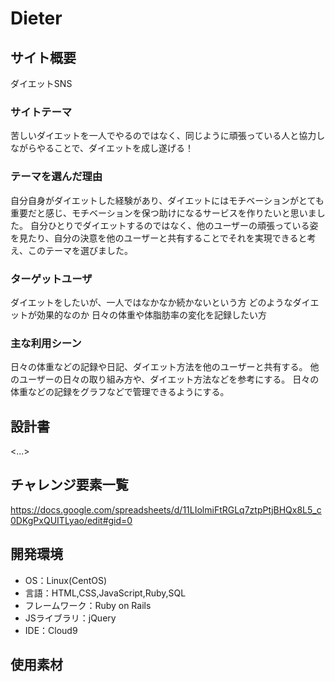 # Dieter

## サイト概要
ダイエットSNS

### サイトテーマ
苦しいダイエットを一人でやるのではなく、同じように頑張っている人と協力しながらやることで、ダイエットを成し遂げる！

### テーマを選んだ理由
自分自身がダイエットした経験があり、ダイエットにはモチベーションがとても重要だと感じ、モチベーションを保つ助けになるサービスを作りたいと思いました。
自分ひとりでダイエットするのではなく、他のユーザーの頑張っている姿を見たり、自分の決意を他のユーザーと共有することでそれを実現できると考え、このテーマを選びました。

### ターゲットユーザ
ダイエットをしたいが、一人ではなかなか続かないという方
どのようなダイエットが効果的なのか
日々の体重や体脂肪率の変化を記録したい方

### 主な利用シーン
日々の体重などの記録や日記、ダイエット方法を他のユーザーと共有する。
他のユーザーの日々の取り組み方や、ダイエット方法などを参考にする。
日々の体重などの記録をグラフなどで管理できるようにする。

## 設計書
<...>

## チャレンジ要素一覧
https://docs.google.com/spreadsheets/d/11LIolmiFtRGLq7ztpPtjBHQx8L5_c0DKgPxQUITLyao/edit#gid=0

## 開発環境
- OS：Linux(CentOS)
- 言語：HTML,CSS,JavaScript,Ruby,SQL
- フレームワーク：Ruby on Rails
- JSライブラリ：jQuery
- IDE：Cloud9

## 使用素材
